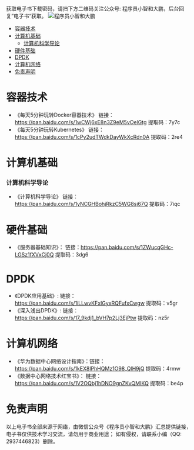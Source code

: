
获取电子书下载密码，请扫下方二维码关注公众号: 程序员小智和大鹏，后台回复”电子书“获取。
![程序员小智和大鹏](https://github.com/coderxiaozhi/e-books/blob/main/%E7%A8%8B%E5%BA%8F%E5%91%98%E5%B0%8F%E6%99%BA%E5%92%8C%E5%A4%A7%E9%B9%8F%20(%E5%85%AC%E4%BC%97%E5%8F%B7).jpg)

- [容器技术](#容器技术)
- [计算机基础](#计算机基础)
  - [计算机科学导论](#计算机科学导论)
- [硬件基础](#硬件基础)
- [DPDK](#DPDK)
- [计算机网络](#计算机网络)
- [免责声明](#免责声明)


# 容器技术
- 《每天5分钟玩转Docker容器技术》 链接：https://pan.baidu.com/s/1wCWj6xE8n3Z9eM5vOelGtg 提取码：7y7c
- 《每天5分钟玩转Kubernetes》 链接：https://pan.baidu.com/s/1cPy2udTWdkDayWkXcRdn0A 提取码：2re4 


# 计算机基础

### 计算机科学导论

- 《计算机科学导论》  链接：https://pan.baidu.com/s/1yNCGHBohjRkzC5WG8sj67Q 提取码：7iqc 


# 硬件基础

- 《服务器基础知识》： 链接：https://pan.baidu.com/s/1ZWucqGHc-LGSz1fXVxCj0Q  提取码：3dg6 

# DPDK

- 《DPDK应用基础》:   链接：https://pan.baidu.com/s/1iLLwvKFxIGyxRQFufxCwgw  提取码：v5gr 
- 《深入浅出DPDK》:    链接：https://pan.baidu.com/s/17_9kdj1_bVH7p2Lj3EjPtw  提取码：nz5r 

# 计算机网络

- 《华为数据中心网络设计指南》：链接：https://pan.baidu.com/s/1kEX8lPhHQMz1O98_QlH9jQ 提取码：4rmw 
- 《数据中心网络技术红宝书》：  链接：https://pan.baidu.com/s/1V2OQbj1hDNO9gnZKvQMIKQ 提取码：be4p 


# 免责声明
以上电子书全部来源于网络，由微信公众号《程序员小智和大鹏》汇总提供链接，电子书仅供技术学习交流，请勿用于商业用途；
如有侵权，请联系小编（QQ: 2937446823）删除。



